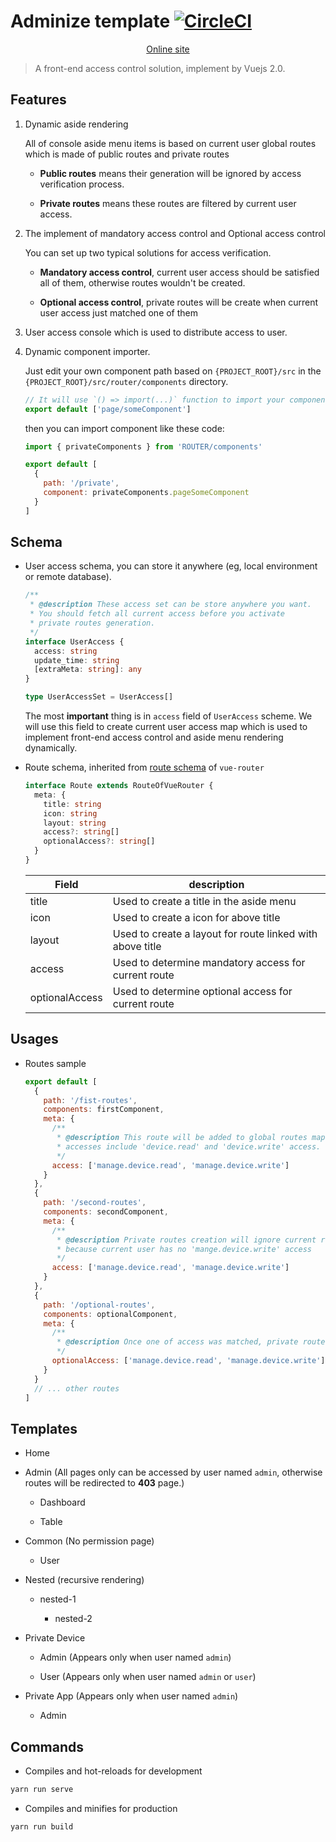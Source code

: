 # Adminize template [![CircleCI](https://circleci.com/gh/lbwa/admin-template.svg?style=svg)](https://circleci.com/gh/lbwa/admin-template)

<p align="center">
  <a href="https://lbwa.github.io/adminize-template">Online site</a>
</p>

> A front-end access control solution, implement by Vuejs 2.0.

## Features

1. Dynamic aside rendering

   All of console aside menu items is based on current user global routes which is made of public routes and private routes

   - **Public routes** means their generation will be ignored by access verification process.

   - **Private routes** means these routes are filtered by current user access.

1. The implement of mandatory access control and Optional access control

   You can set up two typical solutions for access verification.

   - **Mandatory access control**, current user access should be satisfied all of them, otherwise routes wouldn't be created.

   - **Optional access control**, private routes will be create when current user access just matched one of them

1. User access console which is used to distribute access to user.

1. Dynamic component importer.

   Just edit your own component path based on `{PROJECT_ROOT}/src` in the `{PROJECT_ROOT}/src/router/components` directory.

   ```js
   // It will use `() => import(...)` function to import your component dynamically
   export default ['page/someComponent']
   ```

   then you can import component like these code:

   ```js
   import { privateComponents } from 'ROUTER/components'

   export default [
     {
       path: '/private',
       component: privateComponents.pageSomeComponent
     }
   ]
   ```

## Schema

- User access schema, you can store it anywhere (eg, local environment or remote database).

  ```ts
  /**
   * @description These access set can be store anywhere you want.
   * You should fetch all current access before you activate
   * private routes generation.
   */
  interface UserAccess {
    access: string
    update_time: string
    [extraMeta: string]: any
  }

  type UserAccessSet = UserAccess[]
  ```

  The most **important** thing is in `access` field of `UserAccess` scheme. We will use this field to create current user access map which is used to implement front-end access control and aside menu rendering dynamically.

- Route schema, inherited from [route schema](https://router.vuejs.org/api/#the-route-object) of `vue-router`

  ```ts
  interface Route extends RouteOfVueRouter {
    meta: {
      title: string
      icon: string
      layout: string
      access?: string[]
      optionalAccess?: string[]
    }
  }
  ```

  | Field          | description                                               |
  | -------------- | --------------------------------------------------------- |
  | title          | Used to create a title in the aside menu                  |
  | icon           | Used to create a icon for above title                     |
  | layout         | Used to create a layout for route linked with above title |
  | access         | Used to determine mandatory access for current route      |
  | optionalAccess | Used to determine optional access for current route       |

## Usages

- Routes sample

  ```js
  export default [
    {
      path: '/fist-routes',
      components: firstComponent,
      meta: {
        /**
         * @description This route will be added to global routes map if user
         * accesses include 'device.read' and 'device.write' access.
         */
        access: ['manage.device.read', 'manage.device.write']
      }
    },
    {
      path: '/second-routes',
      components: secondComponent,
      meta: {
        /**
         * @description Private routes creation will ignore current route,
         * because current user has no 'mange.device.write' access
         */
        access: ['manage.device.read', 'manage.device.write']
      }
    },
    {
      path: '/optional-routes',
      components: optionalComponent,
      meta: {
        /**
         * @description Once one of access was matched, private routes will be created.
         */
        optionalAccess: ['manage.device.read', 'manage.device.write']
      }
    }
    // ... other routes
  ]
  ```

## Templates

- Home

- Admin (All pages only can be accessed by user named `admin`, otherwise routes will be redirected to **403** page.)

  - Dashboard

  - Table

- Common (No permission page)

  - User

- Nested (recursive rendering)

  - nested-1

    - nested-2

- Private Device

  - Admin (Appears only when user named `admin`)

  - User (Appears only when user named `admin` or `user`)

- Private App (Appears only when user named `admin`)

  - Admin

## Commands

- Compiles and hot-reloads for development

```bash
yarn run serve
```

- Compiles and minifies for production

```bash
yarn run build
```
